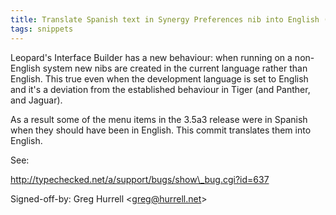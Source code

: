 ```yaml
---
title: Translate Spanish text in Synergy Preferences nib into English (Synergy, cc76597)
tags: snippets
---
```


Leopard's Interface Builder has a new behaviour: when running on a non-English system new nibs are created in the current language rather than English. This true even when the development language is set to English and it's a deviation from the established behaviour in Tiger (and Panther, and Jaguar).

As a result some of the menu items in the 3.5a3 release were in Spanish when they should have been in English. This commit translates them into English.

See:

http://typechecked.net/a/support/bugs/show\_bug.cgi?id=637

Signed-off-by: Greg Hurrell &lt;greg@hurrell.net&gt;
